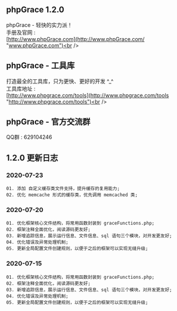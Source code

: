 ## phpGrace 1.2.0
phpGrace - 轻快的实力派！<br />
手册及官网 : <br />
[http://www.phpGrace.com](http://www.phpGrace.com/ "www.phpGrace.com")<br /><br />

## phpGrace - 工具库
打造最全的工具库，只为更快、更好的开发 ^_^<br />
工具库地址 :<br />
[http://www.phpgrace.com/tools](http://www.phpgrace.com/tools "http://www.phpgrace.com/tools")<br /><br />

## phpGrace - 官方交流群
QQ群 : 629104246

## 1.2.0 更新日志
### 2020-07-23
~~~
01. 添加 自定义缓存类文件支持，提升缓存的复用能力;
02. 优化 memcache 形式的缓存类，优先调用 memcached 类;
~~~
### 2020-07-20
~~~
01. 优化框架核心文件结构，将常用函数封装到 graceFunctions.php;
02. 框架注释全面优化，阅读源码更友好;
03. 新增追踪信息，展示运行信息、文件信息、sql 语句三个模块，对开发更友好;
04. 优化错误及异常处理机制;
05. 更新全局配置文件创建规则，以便于之后的框架可以实现无缝升级;
~~~
### 2020-07-15
~~~
01. 优化框架核心文件结构，将常用函数封装到 graceFunctions.php;
02. 框架注释全面优化，阅读源码更友好;
03. 新增追踪信息，展示运行信息、文件信息、sql 语句三个模块，对开发更友好;
04. 优化错误及异常处理机制;
05. 更新全局配置文件创建规则，以便于之后的框架可以实现无缝升级;
~~~